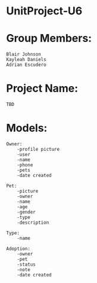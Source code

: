 # UnitProject-U6

# Group Members:
    Blair Johnson
    Kayleah Daniels
    Adrian Escudero

# Project Name: 
    TBD

# Models:
    Owner: 
        -profile picture
        -user
        -name
        -phone
        -pets
        -date created

    Pet:
        -picture
        -owner
        -name
        -age
        -gender
        -type
        -description

    Type:
        -name

    Adoption:
        -owner
        -pet
        -status
        -note
        -date created

    

    